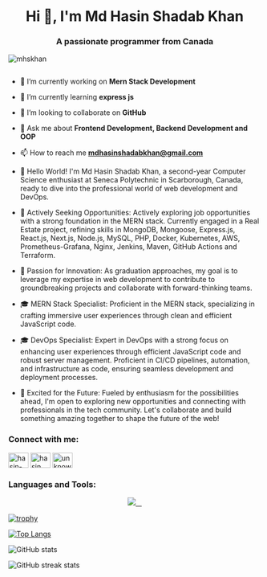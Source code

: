 <h1 align="center">Hi 👋, I'm Md Hasin Shadab Khan</h1>
<h3 align="center">A passionate programmer from Canada</h3>

<p align="left"> <img src="https://komarev.com/ghpvc/?username=mhskhan&label=Profile%20views&color=0e75b6&style=flat" alt="mhskhan" /> </p>


<p align="left"> <a href="https://twitter.com/" target="blank"><img src="https://img.shields.io/twitter/follow/?logo=twitter&style=for-the-badge" alt="" /></a> </p>

- 🔭 I’m currently working on **Mern Stack Development**

- 🌱 I’m currently learning **express js**

- 👯 I’m looking to collaborate on **GitHub**

- 💬 Ask me about **Frontend Development, Backend Development and OOP**

- 📫 How to reach me **mdhasinshadabkhan@gmail.com**

- 👋 Hello World! I'm Md Hasin Shadab Khan, a second-year Computer Science enthusiast at Seneca Polytechnic in Scarborough, Canada, ready to dive into the professional world of web development and DevOps.

- 🚀 Actively Seeking Opportunities: Actively exploring job opportunities with a strong foundation in the MERN stack. Currently engaged in a Real Estate project, refining skills in MongoDB, Mongoose, Express.js, React.js, Next.js, Node.js, MySQL, PHP, Docker, Kubernetes, AWS, Prometheus-Grafana, Nginx, Jenkins, Maven, GitHub Actions and Terraform.

- 🌟 Passion for Innovation: As graduation approaches, my goal is to leverage my expertise in web development to contribute to groundbreaking projects and collaborate with forward-thinking teams.

- 🎓 MERN Stack Specialist: Proficient in the MERN stack, specializing in crafting immersive user experiences through clean and efficient JavaScript code.

- 🎓 DevOps Specialist: Expert in DevOps with a strong focus on enhancing user experiences through efficient JavaScript code and robust server management. Proficient in CI/CD pipelines, automation, and infrastructure as code, ensuring seamless development and deployment processes.

- 🚀 Excited for the Future: Fueled by enthusiasm for the possibilities ahead, I'm open to exploring new opportunities and connecting with professionals in the tech community. Let's collaborate and build something amazing together to shape the future of the web!



<h3 align="left">Connect with me:</h3>
<p align="left">
<a href="https://linkedin.com/in/hasin-shadab" target="blank"><img align="center" src="https://raw.githubusercontent.com/rahuldkjain/github-profile-readme-generator/master/src/images/icons/Social/linked-in-alt.svg" alt="hasin-shadab" height="30" width="40" /></a>
<a href="https://fb.com/hasin shadab" target="blank"><img align="center" src="https://raw.githubusercontent.com/rahuldkjain/github-profile-readme-generator/master/src/images/icons/Social/facebook.svg" alt="hasin shadab" height="30" width="40" /></a>
<a href="https://instagram.com/unknown_pritom" target="blank"><img align="center" src="https://raw.githubusercontent.com/rahuldkjain/github-profile-readme-generator/master/src/images/icons/Social/instagram.svg" alt="unknown_pritom" height="30" width="40" /></a>
</p>

<h3 align="left">Languages and Tools:</h3>
<p align="center">
  <a href="https://skillicons.dev">
    <img src="https://skillicons.dev/icons?i=git,html,css,js,firebase,figma,nodejs,react,expressjs,laravel,tailwind,aws,docker,kubernetes,jenkins,maven,nginx,grafana,terraform" />
  </a>
</p>

[![trophy](https://github-profile-trophy.vercel.app/?username=mhskhan)](https://github.com/ryo-ma/github-profile-trophy)

[![Top Langs](https://github-readme-stats.vercel.app/api/top-langs/?username=mhskhan)](https://github.com/anuraghazra/github-readme-stats)

![GitHub stats](https://github-readme-stats.vercel.app/api?username=mhskhan&show_icons=true&count_private=true)  

![GitHub streak stats](https://streak-stats.demolab.com/?user=mhskhan)
